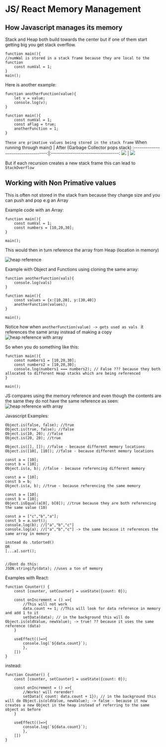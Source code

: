 # JS/ React Memory Management #

## How Javascript manages its memory ##
Stack and Heap both build towards the center but if one of them start getting big you get stack overflow.


```
function main(){
//numWal is stored in a stack frame because they are local to the function
    const numVal = 1;
}
main();
```

Here is another example:
```
function anotherFunction(value){
    let v = value;
    console.log(v);
}

function main(){
    const numVal = 1;
    const aFlag = true;
    anotherFunction = 1;
}
```
```These are primative values being stored in the stack frame```
When running through main()         |  After (Garbage Collector pops stack)
:----------------------------------:|:----------------------------------:
![](/assets/stack-and-heap-1.png)   |  ![](/assets/stack-and-heap-2.png)

But if each recursion creates a new stack frame this can lead to ```StackOverflow```


## Working with Non Primative values ##
This is often not stored in the stack fram because they change size and you can push and pop e.g an Array

Example code with an Array:
```
function main(){
    const numVal = 1;
    const numbers = [10,20,30];
}

main();
```

This would then in turn reference the array from Heap (location in memory)

![heap reference](/assets/stack-and-heap-3.png)

Example with Object and Functions using cloning the same array:
```
function anotherFunction(vals){
    console.log(vals)
}

function main(){
    const values = {x:[10,20], y:[30,40]}
    anotherFunction(values);
}

main();
```

Notice how when ```anotherFunction(value) -> gets used as vals ``` it references the same array instead of making a copy
![heap reference with array](/assets/stack-and-heap-4.png)

So when you do something like this:
```
function main(){
    const numbers1 = [10,20,30];
    const numbers2 = [10,20,30];
    console.log(numbers1 === numbers2); // False ??? because they both allocated to different Heap stacks which are being referenced
}

main();
```
JS compares using the memory reference and even though the contents are the same they do not have the same reference as seen:
![heap reference with array](/assets/stack-and-heap-5.png)


Javascript Examples:
```
Object.is(false, false); //true
Object.is(true, false); //false
Object.is(10, 20); //false
Object.is(20, 20); //true

Object.is([], []); //false - because different memory locations
Object.is([10], [10]); //false - because different memory locations

const a = [10];
const b = [10];
Object.is(a, b); //false - because referencing different memory

const a = [10];
const b = b;
Object.is(a, b); //true - because referencing the same memory

const a = [10];
const b = [10];
Object.isEqual(a[0], b[0]); //true because they are both referencing the same value (10)

const a = ["c","b","a"];
const b = a.sort();
console.log(b); //["a","b","c"]
console.log(a); //["a","b","c"] -> the same because it references the same array in memory

instead do .toSorted()
OR
[...a].sort();


//Dont do this:
JSON.stringify(data); //uses a ton of memory
```

Examples with React:
```
function Counter() {
    const [counter, setCounter] = useState({count: 0});

    const onIncrement = () =>{
        //This will not work
        data.count += 1; //This will look for data reference in memory and add 1 to it
        setData(data); // in the background this will do Object.is(oldValue, newValue); -> true! ?? because it uses the same reference (data)
    }

    useEffect(()=>{
        console.log(`${data.count}`);
        },
    [])
}
```


instead:
```
function Counter() {
    const [counter, setCounter] = useState({count: 0});

    const onIncrement = () =>{
        //Works! will rerender!
        setData({ count: data.count + 1}); // in the background this will do Object.is(oldValue, newValue); -> false - because it now creates a new Object in the heap instead of referring to the same object as before
    }

    useEffect(()=>{
        console.log(`${data.count}`);
        },
    [])
}
```

